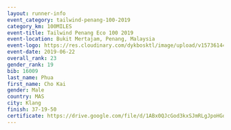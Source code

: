 ```yaml
--- 
layout: runner-info 
event_category: tailwind-penang-100-2019 
category_km: 100MILES 
event-title: Tailwind Penang Eco 100 2019 
event-location: Bukit Mertajam, Penang, Malaysia 
event-logo: https://res.cloudinary.com/dykbosktl/image/upload/v1573614442/Logo/Logo_gqlzi3.jpg 
event-date: 2019-06-22 
overall_rank: 23
gender_rank: 19
bib: 16009
last_name: Phua
first_name: Cho Kai
gender: Male
country: MAS
city: Klang
finish: 37-19-50
certificate: https://drive.google.com/file/d/1ABx0QJcGod3kxSJmRLgJpoHGqBevkM4/view?usp=sharing
--- 
```

